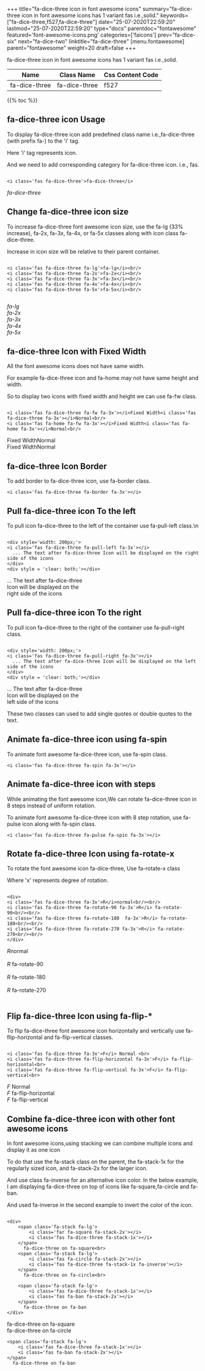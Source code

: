 +++
title="fa-dice-three icon in font awesome icons"
summary="fa-dice-three icon in font awesome icons has 1 variant fas i.e.,solid."
keywords=["fa-dice-three,f527,fa-dice-three"]
date="25-07-2020T22:59:20"
lastmod="25-07-2020T22:59:20"
type="docs"
parentdoc="fontawesome"
featured='font-awesome-icons.png'
categories=['faicons']
prev="fa-dice-six"
next="fa-dice-two"
linktitle="fa-dice-three"
[menu.fontawesome]
parent="fontawesome"
weight=20
draft=false
+++


fa-dice-three icon in font awesome icons has 1 variant fas i.e.,solid.

<div class='table-responsive'><table class='table'><thead><tr><th>Name</th><th>Class Name</th><th>Css Content Code</th></tr></thead><tbody><tr><td>fa-dice-three</td><td>fa-dice-three</td><td>f527</td></tr></tbody></table></div>


{{% toc %}}


## fa-dice-three icon Usage

To display fa-dice-three icon add predefined class name i.e.,fa-dice-three (with prefix fa-) to the 'i' tag.

Here 'i' tag represents icon.

And we need to add corresponding category for fa-dice-three icon. i.e., fas.


```

<i class='fas fa-dice-three'>fa-dice-three</i>
```

<i class='fas fa-dice-three'>fa-dice-three</i>




## Change fa-dice-three icon size
To increase fa-dice-three font awesome icon size, use the fa-lg (33% increase), fa-2x, fa-3x, fa-4x, or fa-5x classes along with icon class fa-dice-three.

Increase in icon size will be relative to their parent container. 

```

<i class='fas fa-dice-three fa-lg'>fa-lg</i><br/>
<i class='fas fa-dice-three fa-2x'>fa-2x</i><br/>
<i class='fas fa-dice-three fa-3x'>fa-3x</i><br/>
<i class='fas fa-dice-three fa-4x'>fa-4x</i><br/>
<i class='fas fa-dice-three fa-5x'>fa-5x</i><br/>
            
```

<i class='fas fa-dice-three fa-lg'>fa-lg</i><br/>
<i class='fas fa-dice-three fa-2x'>fa-2x</i><br/>
<i class='fas fa-dice-three fa-3x'>fa-3x</i><br/>
<i class='fas fa-dice-three fa-4x'>fa-4x</i><br/>
<i class='fas fa-dice-three fa-5x'>fa-5x</i><br/>
            



## fa-dice-three Icon with Fixed Width 

All the font awesome icons does not have same width.

For example fa-dice-three icon and fa-home may not have same height and width.

So to display two icons with fixed width and height we can use fa-fw class.


```

<i class='fas fa-dice-three fa-fw fa-3x'></i>Fixed Width<i class='fas fa-dice-three fa-3x'></i>Normal<br/>
<i class='fas fa-home fa-fw fa-3x'></i>Fixed Width<i class='fas fa-home fa-3x'></i>Normal<br/>
```

<i class='fas fa-dice-three fa-fw fa-3x'></i>Fixed Width<i class='fas fa-dice-three fa-3x'></i>Normal<br/>
<i class='fas fa-home fa-fw fa-3x'></i>Fixed Width<i class='fas fa-home fa-3x'></i>Normal<br/>



## fa-dice-three Icon Border 

To add border to fa-dice-three icon, use fa-border class.


```
<i class='fas fa-dice-three fa-border fa-3x'></i>

```
<i class='fas fa-dice-three fa-border fa-3x'></i>





## Pull fa-dice-three icon To the left

To pull icon fa-dice-three to the left of the container use fa-pull-left class.\n

```

<div style='width: 200px;'>
<i class='fas fa-dice-three fa-pull-left fa-3x'></i>
  ... The text after fa-dice-three Icon will be displayed on the right side of the icons
</div>
<div style = 'clear: both;'></div>
```

<div style='width: 200px;'>
<i class='fas fa-dice-three fa-pull-left fa-3x'></i>
  ... The text after fa-dice-three Icon will be displayed on the right side of the icons
</div>
<div style = 'clear: both;'></div>




## Pull fa-dice-three icon To the right
To pull icon fa-dice-three to the right of the container use fa-pull-right class.

```

<div style='width: 200px;'>
<i class='fas fa-dice-three fa-pull-right fa-3x'></i>
  ... The text after fa-dice-three Icon will be displayed on the left side of the icons
</div>
<div style = 'clear: both;'></div>
```

<div style='width: 200px;'>
<i class='fas fa-dice-three fa-pull-right fa-3x'></i>
  ... The text after fa-dice-three Icon will be displayed on the left side of the icons
</div>
<div style = 'clear: both;'></div>

These two classes can used to add single quotes or double quotes to the text.


## Animate fa-dice-three icon using fa-spin
To animate font awesome fa-dice-three icon, use fa-spin class.

```
<i class='fas fa-dice-three fa-spin fa-3x'></i>
```
<i class='fas fa-dice-three fa-spin fa-3x'></i>




## Animate fa-dice-three icon with steps
While animating the font awesome icon,We can rotate fa-dice-three icon in 8 steps instead of uniform rotation.

To animate font awesome fa-dice-three icon with 8 step rotation, use fa-pulse icon along with fa-spin class.


```
<i class='fas fa-dice-three fa-pulse fa-spin fa-3x'></i>

```
<i class='fas fa-dice-three fa-pulse fa-spin fa-3x'></i>





## Rotate fa-dice-three Icon using fa-rotate-x
To rotate the font awesome icon fa-dice-three, Use fa-rotate-x class

Where 'x' represents degree of rotation.


```

<div>
<i class='fas fa-dice-three fa-3x'>R</i>normal<br/><br/>
<i class='fas fa-dice-three fa-rotate-90 fa-3x'>R</i> fa-rotate-90<br/><br/> 
<i class='fas fa-dice-three fa-rotate-180  fa-3x'>R</i> fa-rotate-180<br/><br/> 
<i class='fas fa-dice-three fa-rotate-270 fa-3x'>R</i> fa-rotate-270<br/><br/>
</div>
```

<div>
<i class='fas fa-dice-three fa-3x'>R</i>normal<br/><br/>
<i class='fas fa-dice-three fa-rotate-90 fa-3x'>R</i> fa-rotate-90<br/><br/> 
<i class='fas fa-dice-three fa-rotate-180  fa-3x'>R</i> fa-rotate-180<br/><br/> 
<i class='fas fa-dice-three fa-rotate-270 fa-3x'>R</i> fa-rotate-270<br/><br/>
</div>




## Flip fa-dice-three Icon using fa-flip-*
To flip fa-dice-three font awesome icon horizontally and vertically use fa-flip-horizontal and fa-flip-vertical classes. 

```

<i class='fas fa-dice-three fa-3x'>F</i> Normal <br>
<i class='fas fa-dice-three fa-flip-horizontal fa-3x'>F</i> fa-flip-horizontal<br>
<i class='fas fa-dice-three fa-flip-vertical fa-3x'>F</i> fa-flip-vertical<br>
```

<i class='fas fa-dice-three fa-3x'>F</i> Normal <br>
<i class='fas fa-dice-three fa-flip-horizontal fa-3x'>F</i> fa-flip-horizontal<br>
<i class='fas fa-dice-three fa-flip-vertical fa-3x'>F</i> fa-flip-vertical<br>




## Combine fa-dice-three icon with other font awesome icons
In font awesome icons,using stacking we can combine multiple icons and display it as one icon 

To do that use the fa-stack class on the parent, the fa-stack-1x for the regularly sized icon, and fa-stack-2x for the larger icon.

And use class fa-inverse for an alternative icon color. 
In the below example, I am displaying fa-dice-three on top of icons like fa-square,fa-circle and fa-ban.

And used fa-inverse in the second example to invert the color of the icon.

```

<div>
    <span class='fa-stack fa-lg'>
        <i class='far fa-square fa-stack-2x'></i>
        <i class='fas fa-dice-three fa-stack-1x'></i>
    </span>
      fa-dice-three on fa-square<br>
    <span class='fa-stack fa-lg'>
        <i class='fas fa-circle fa-stack-2x'></i>
        <i class='fas fa-dice-three fa-stack-1x fa-inverse'></i>
    </span>
      fa-dice-three on fa-circle<br>

    <span class='fa-stack fa-lg'>
        <i class='fas fa-dice-three fa-stack-1x'></i>
        <i class='fas fa-ban fa-stack-2x'></i>
    </span>
      fa-dice-three on fa-ban
</div>
```

<div>
    <span class='fa-stack fa-lg'>
        <i class='far fa-square fa-stack-2x'></i>
        <i class='fas fa-dice-three fa-stack-1x'></i>
    </span>
      fa-dice-three on fa-square<br>
    <span class='fa-stack fa-lg'>
        <i class='fas fa-circle fa-stack-2x'></i>
        <i class='fas fa-dice-three fa-stack-1x fa-inverse'></i>
    </span>
      fa-dice-three on fa-circle<br>

    <span class='fa-stack fa-lg'>
        <i class='fas fa-dice-three fa-stack-1x'></i>
        <i class='fas fa-ban fa-stack-2x'></i>
    </span>
      fa-dice-three on fa-ban
</div>






